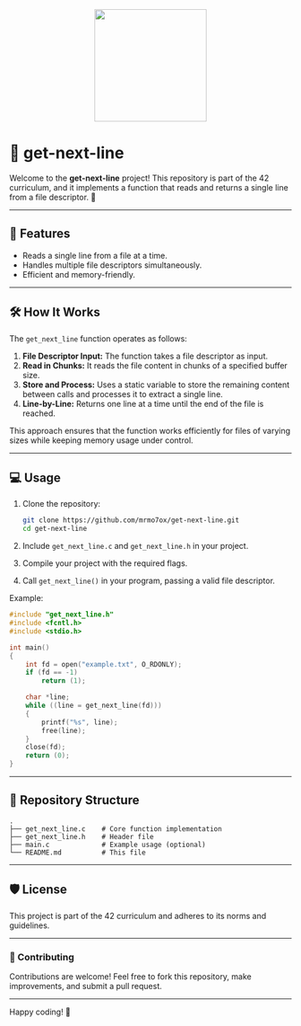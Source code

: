 <div align="center">
  <img style="text-align: center;" width="200" src="https://i.ibb.co/BVjpV9nZ/getnextline.png">
</div>

# 📜 get-next-line

Welcome to the **get-next-line** project! This repository is part of the 42 curriculum, and it implements a function that reads and returns a single line from a file descriptor. 🚀

---

## 🌟 Features

- Reads a single line from a file at a time.
- Handles multiple file descriptors simultaneously.
- Efficient and memory-friendly.

---

## 🛠️ How It Works

The `get_next_line` function operates as follows:

1. **File Descriptor Input:** The function takes a file descriptor as input.
2. **Read in Chunks:** It reads the file content in chunks of a specified buffer size.
3. **Store and Process:** Uses a static variable to store the remaining content between calls and processes it to extract a single line.
4. **Line-by-Line:** Returns one line at a time until the end of the file is reached.

This approach ensures that the function works efficiently for files of varying sizes while keeping memory usage under control.

---

## 💻 Usage

1. Clone the repository:

   ```bash
   git clone https://github.com/mrmo7ox/get-next-line.git
   cd get-next-line
   ```

2. Include `get_next_line.c` and `get_next_line.h` in your project.

3. Compile your project with the required flags.

4. Call `get_next_line()` in your program, passing a valid file descriptor.

Example:
```c
#include "get_next_line.h"
#include <fcntl.h>
#include <stdio.h>

int main()
{
    int fd = open("example.txt", O_RDONLY);
    if (fd == -1)
        return (1);

    char *line;
    while ((line = get_next_line(fd)))
    {
        printf("%s", line);
        free(line);
    }
    close(fd);
    return (0);
}
```

---

## 📂 Repository Structure

```plaintext
.
├── get_next_line.c    # Core function implementation
├── get_next_line.h    # Header file
├── main.c             # Example usage (optional)
└── README.md          # This file
```

---

## 🛡️ License

This project is part of the 42 curriculum and adheres to its norms and guidelines.

---

### 🤝 Contributing

Contributions are welcome! Feel free to fork this repository, make improvements, and submit a pull request. 

---

Happy coding! 🎉
